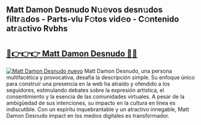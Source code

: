 ## Matt Damon Desnudo N𝚞𝚎vos desn𝚞dos filtr𝚊dos - Parts-vlu F𝚘tos vid𝚎o - C𝚘ntenido atr𝚊ctivo Rvbhs

# <h2><a href="http://mb24d4.tromn.icu/?c=Matt+Damon+Desnudo">🔗👉👉👉 Matt Damon Desnudo 🔗🔗</a></h2>

[![Matt Damon Desnudo nuevo](https://i.imgur.com/pEAQMta.gif)](http://mb24d4.tromn.icu/?c=Matt+Damon+Desnudo)
Matt Damon Desnudo, una persona multifacética y provocativa, desafía la descripción simple. Su enfoque único para construir una presencia en la web ha atraído y ofendido a los seguidores, estimulando debates sobre la expresión artística, el consentimiento y la esencia de las comunidades virtuales. A pesar de la ambigüedad de sus intenciones, su impacto en la cultura en línea es indiscutible. Con un espíritu inquebrantable y un atractivo innegable, Matt Damon Desnudo impact en los medios digitales es transformador.
